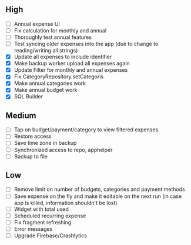 ## High
- [ ] Annual expense UI
- [ ] Fix calculation for monthly and annual
- [ ] Thoroughly test annual features
- [ ] Test syncing older expenses into the app (due to change to reading/writing all strings)
- [x] Update all expenses to include identifier
- [x] Make backup worker upload all expenses again
- [x] Update Filter for monthly and annual expenses
- [x] Fix CategoryRepository.setCategoris
- [x] Make annual categories work
- [x] Make annual budget work
- [x] SQL Builder

## Medium
- [ ] Tap on budget/payment/category to view filtered expenses
- [ ] Restore access
- [ ] Save time zone in backup
- [ ] Synchronized access to repo, apphelper
- [ ] Backup to file

## Low
- [ ] Remove limit on number of budgets, categories and payment methods
- [ ] Save expense on the fly and make it editable on the next run (in case app is killed, information shouldn't be lost)
- [ ] Widget with total used
- [ ] Scheduled recurring expense
- [ ] Fix fragment refreshing
- [ ] Error messages
- [ ] Upgrade Firebase/Crashlytics
